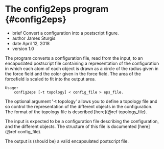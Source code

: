 # The config2eps program {#config2eps}

* brief   Convert a configuration into a postscript figure.
* author  James Sturgis
* date    April 12, 2018
* version 1.0

The program converts a configuration file, read from the input, to an encapuslated
postscript file containing a representation of the configuration in which each atom
of each object is drawn as a circle of the radius given in the force field and
the color given in the force field. The area of the forcefield is scaled to fit into
the output area.

    Usage:
        config2eps [-t topology] < config_file > eps_file.

The optional argument '-t topology' allows you to define a topology file and so 
control the representation of the different objects in the configuration. 
The format of the topology file is described [here](@ref topology_file).

The input is expected to be a configuration file describing the configuration, and
the different objects. The structure of this file is documented [here](@ref config_file).

The output is (should be) a valid encapsulated postscript file.
